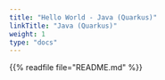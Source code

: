 ```yaml
---
title: "Hello World - Java (Quarkus)"
linkTitle: "Java (Quarkus)"
weight: 1
type: "docs"
---
```


{{% readfile file="README.md" %}}
